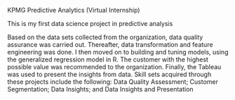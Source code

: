 KPMG Predictive Analytics (Virtual Internship)

This is my first data science project in predictive analysis

Based on the data sets collected from the organization, 
data quality assurance was carried out. Thereafter, 
data transformation and feature engineering was done. 
I then moved on to building and tuning models, using the generalized regression model in R. The
customer with the highest possible value was recommended to the organization. Finally, the
Tableau was used to present the insights from data.
Skill sets acquired through these projects include 
the following: 
Data Quality Assessment;
Customer Segmentation;
Data Insights; and
Data Insights and Presentation
